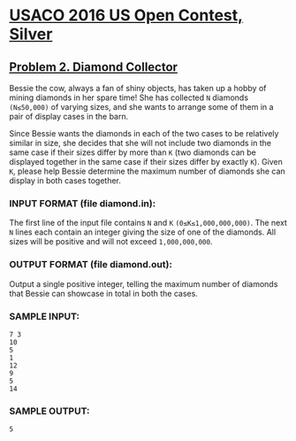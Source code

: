 # [USACO 2016 US Open Contest, Silver](https://usaco.org/index.php?page=open16results)
## [Problem 2. Diamond Collector](https://usaco.org/index.php?page=viewproblem2&cpid=643)

Bessie the cow, always a fan of shiny objects, has taken up a hobby of mining diamonds in her spare time! She has collected `N` diamonds `(N≤50,000)` of varying sizes, and she wants to arrange some of them in a pair of display cases in the barn.

Since Bessie wants the diamonds in each of the two cases to be relatively similar in size, she decides that she will not include two diamonds in the same case if their sizes differ by more than `K` (two diamonds can be displayed together in the same case if their sizes differ by exactly `K`). Given `K`, please help Bessie determine the maximum number of diamonds she can display in both cases together.

### INPUT FORMAT (file diamond.in):

The first line of the input file contains `N` and `K` `(0≤K≤1,000,000,000)`. The next `N` lines each contain an integer giving the size of one of the diamonds. All sizes will be positive and will not exceed `1,000,000,000`.

### OUTPUT FORMAT (file diamond.out):

Output a single positive integer, telling the maximum number of diamonds that Bessie can showcase in total in both the cases.

### SAMPLE INPUT:

```
7 3
10
5
1
12
9
5
14
```

### SAMPLE OUTPUT:

```
5
```
